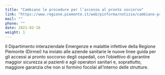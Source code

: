 ```yaml
---
title: "Cambiano le procedure per l’accesso al pronto soccorso"
link: "https://www.regione.piemonte.it/web/pinforma/notizie/cambiano-procedure-per-laccesso-al-pronto-soccorso"
mail: ""
phone: ""
date: 2021-02-16
weight: 1
---
```


Il Dipartimento interaziendale Emergenze e malattie infettive della Regione Piemonte (Dirmei) ha inviato alle aziende sanitarie le nuove linee guida per gli accessi ai pronto soccorso degli ospedali, con l’obiettivo di garantire maggior sicurezza ai pazienti e agli operatori sanitari e, soprattutto, maggiore garanzia che non si formino focolai all’interno delle strutture.
